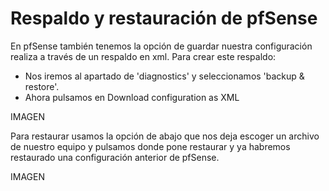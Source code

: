 # Respaldo y restauración de pfSense
En pfSense también tenemos la opción de guardar nuestra configuración realiza a través de un respaldo en xml.
Para crear este respaldo:
- Nos iremos al apartado de 'diagnostics' y seleccionamos 'backup & restore'.
- Ahora pulsamos en Download configuration as XML

IMAGEN

Para restaurar usamos la opción de abajo que nos deja escoger un archivo de nuestro equipo y pulsamos donde pone restaurar y ya habremos restaurado una configuración anterior de pfSense.

IMAGEN
